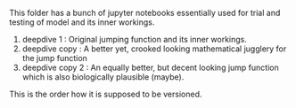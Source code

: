This folder has a bunch of jupyter notebooks essentially used for trial and testing of model and its inner workings.
1. deepdive 1 : Original jumping function and its inner workings.
2. deepdive copy : A better yet, crooked looking mathematical jugglery for the jump function
3. deepdive copy 2 : An equally better, but decent looking jump function which is also biologically plausible (maybe).

This is the order how it is supposed to be versioned. 